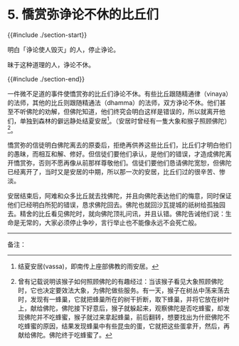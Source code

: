 # 5. 憍赏弥诤论不休的比丘们
{{#include ./section-start}}

明白「诤论使人毁灭」的人，停止诤论。

昧于这种道理的人，诤论不休。

{{#include ./section-end}}

一件微不足道的事件使憍赏弥的比丘们诤论不休。有些比丘跟随精通律（vinaya）的法师，其他的比丘则跟随精通法（dhamma）的法师，双方诤论不休。他们甚至不听佛陀的劝解，但佛陀知道，他们终究会明白这样是错误的，所以就离开他们，单独到森林的僻远静处结夏安居[^1]。（安居时曾经有一隻大象和猴子照顾佛陀）[^2]。

憍赏弥的信徒明白佛陀离去的原委后，拒绝再供养这些比丘们，比丘们才明白他们的愚昧，而相互和解、修好。但信徒们要他们承认，是他们的错误，才造成佛陀离开憍赏弥，否则不愿再像从前那样尊敬他们。信徒们要他们恳请佛陀宽恕，但佛陀已经离开了，当时又是安居的中期，所以那一次的安居，比丘们过的很辛苦、惨淡。

安居结束后，阿难和众多比丘就去找佛陀，并且向佛陀表达他们的悔意，同时保证他们已经明白所犯的错误，恳求佛陀回去。佛陀也就回沙瓦提城的祇树给孤独园去。精舍的比丘看见佛陀时，就向佛陀顶礼问讯，并且认错。佛陀告诫他们说：生命是无常的，大家必须停止争吵，言行举止也不能像永远不会死亡般。


---



备注：

[^1]: 结夏安居(vassa)，即南传上座部佛教的雨安居。

[^2]: 曾有记载说明该猴子如何照顾佛陀的有趣经过：当该猴子看见大象照顾佛陀时，它也决定要效法大象，为佛陀做些服务。有一天，猴子在树丛中荡来荡去时，发现有一蜂巢，它就把蜂巢所在的树干折断，取下蜂巢，并将它放在树叶上，献给佛陀，佛陀接下好意后，猴子就躲起来，观察佛陀是否吃蜂蜜，却发现佛陀并不吃蜂蜜，猴子就过来拿起蜂巢，前后翻转，想要找出为什麽佛陀不吃蜂蜜的原因，结果发现蜂巢中有些昆虫的蛋，它就把这些蛋拿开，然后，再献给佛陀。佛陀终于吃蜂蜜了。

